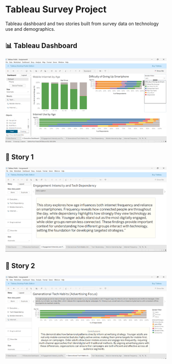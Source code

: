 # Tableau Survey Project
Tableau dashboard and two stories built from survey data on technology use and demographics.
## 📊 Tableau Dashboard
![Dashboard](Screenshot%202025-10-06%20174946.png)
## 📘 Story 1
![Story 1](Screenshot%202025-10-06%20175003.png)
## 📗 Story 2
![Story 2](Screenshot%202025-10-06%20175052.png)
